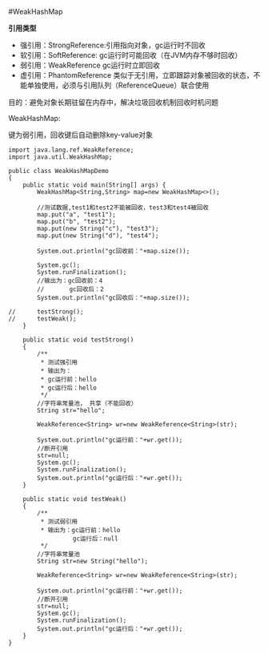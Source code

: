 #WeakHashMap

**引用类型**

* 强引用：StrongReference:引用指向对象，gc运行时不回收
* 软引用：SoftReference: gc运行时可能回收（在JVM内存不够时回收）
* 弱引用：WeakReference gc运行时立即回收
* 虚引用：PhantomReference 类似于无引用，立即跟踪对象被回收的状态，不能单独使用，必须与引用队列（ReferenceQueue）联合使用

目的：避免对象长期驻留在内存中，解决垃圾回收机制回收时机问题

WeakHashMap:

键为弱引用，回收键后自动删除key-value对象

```
import java.lang.ref.WeakReference;
import java.util.WeakHashMap;

public class WeakHashMapDemo 
{
	public static void main(String[] args) {
		WeakHashMap<String,String> map=new WeakHashMap<>();
		
		//测试数据,test1和test2不能被回收，test3和test4被回收
		map.put("a", "test1");
		map.put("b", "test2");
		map.put(new String("c"), "test3");
		map.put(new String("d"), "test4");
		
		System.out.println("gc回收前："+map.size());
		
		System.gc();
		System.runFinalization();
		//输出为：gc回收前：4
		//		 gc回收后：2
		System.out.println("gc回收后："+map.size());
		
//		testStrong();
//		testWeak();			
	}
	
	public static void testStrong()
	{
		/**
		 * 测试强引用
		 * 输出为：
		 * gc运行前：hello
		 * gc运行后：hello
		 */
		//字符串常量池， 共享（不能回收）
		String str="hello";
		
		WeakReference<String> wr=new WeakReference<String>(str);
		
		System.out.println("gc运行前："+wr.get());
		//断开引用
		str=null;
		System.gc();
		System.runFinalization();
		System.out.println("gc运行后："+wr.get());
	}
	
	public static void testWeak()
	{
		/**
		 * 测试弱引用
		 * 输出为：gc运行前：hello
				  gc运行后：null
		 */
		//字符串常量池
		String str=new String("hello");
		
		WeakReference<String> wr=new WeakReference<String>(str);
		
		System.out.println("gc运行前："+wr.get());
		//断开引用
		str=null;
		System.gc();
		System.runFinalization();
		System.out.println("gc运行后："+wr.get());
	}
}

```
